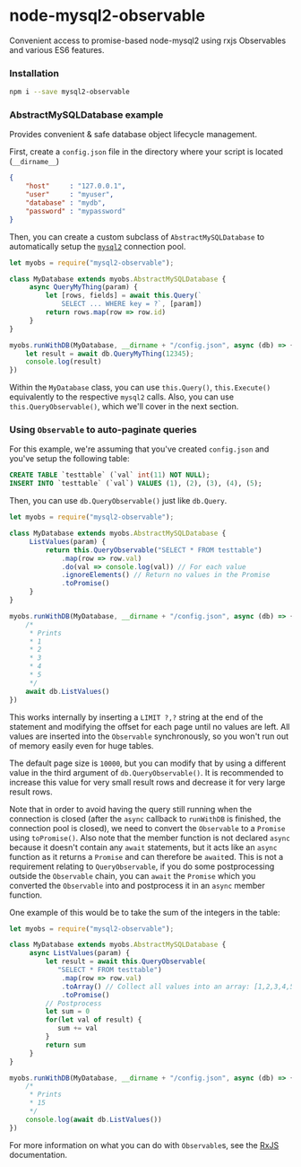 # node-mysql2-observable
Convenient access to promise-based node-mysql2 using rxjs Observables and various ES6 features.

### Installation

```bash
npm i --save mysql2-observable
```

### AbstractMySQLDatabase example
Provides convenient & safe database object lifecycle management.

First, create a `config.json` file in the directory where your
script is located (`__dirname__`)

```json
{
    "host"     : "127.0.0.1",
    "user"     : "myuser",
    "database" : "mydb",
    "password" : "mypassword"
}
```

Then, you can create a custom subclass of `AbstractMySQLDatabase`
to automatically setup the [`mysql2`](https://github.com/sidorares/node-mysql2) connection pool.

```js
let myobs = require("mysql2-observable");

class MyDatabase extends myobs.AbstractMySQLDatabase {
     async QueryMyThing(param) {
         let [rows, fields] = await this.Query(`
             SELECT ... WHERE key = ?`, [param])
         return rows.map(row => row.id)
     }
}

myobs.runWithDB(MyDatabase, __dirname + "/config.json", async (db) => {
    let result = await db.QueryMyThing(12345);
    console.log(result)
})
```

Within the `MyDatabase` class, you can use `this.Query()`, `this.Execute()` equivalently to the respective `mysql2` calls. Also, you can use `this.QueryObservable()`, which we'll cover in the next section. 

### Using `Observable` to auto-paginate queries

For this example, we're assuming that you've created `config.json`
and you've setup the following table:

```sql
CREATE TABLE `testtable` (`val` int(11) NOT NULL);
INSERT INTO `testtable` (`val`) VALUES (1), (2), (3), (4), (5);
```

Then, you can use `db.QueryObservable()` just like `db.Query`.

```js
let myobs = require("mysql2-observable");

class MyDatabase extends myobs.AbstractMySQLDatabase {
     ListValues(param) {
         return this.QueryObservable("SELECT * FROM testtable")
             .map(row => row.val)
             .do(val => console.log(val)) // For each value
             .ignoreElements() // Return no values in the Promise
             .toPromise()
     }
}

myobs.runWithDB(MyDatabase, __dirname + "/config.json", async (db) => {
    /*
     * Prints
     * 1
     * 2
     * 3
     * 4
     * 5
     */
    await db.ListValues()
})
```

This works internally by inserting a `LIMIT ?,?` string at the end of the statement and modifying the offset for each page until no values are left. All values are inserted into the `Observable` synchronously, so you won't run out of memory easily even for huge tables.

The default page size is `10000`, but you can modify that by using a different value in the third argument of `db.QueryObservable()`. It is recommended to increase this value for very small result rows and decrease it for very large result rows.

Note that in order to avoid having the query still running when the connection is closed (after the `async` callback to `runWithDB` is finished, the connection pool is closed), we need to convert the `Observable` to a `Promise` using `toPromise()`.
Also note that the member function is not declared `async` because it doesn't contain any `await` statements, but it acts like an `async` function as it returns a `Promise` and can therefore be `await`ed. This is not a requirement relating to `QueryObservable`, if you do some postprocessing outside the `Observable` chain, you can `await` the `Promise` which you converted the `Observable` into and postprocess it in an `async` member function.

One example of this would be to take the sum of the integers in the table:

```js
let myobs = require("mysql2-observable");

class MyDatabase extends myobs.AbstractMySQLDatabase {
     async ListValues(param) {
         let result = await this.QueryObservable(
            "SELECT * FROM testtable")
             .map(row => row.val)
             .toArray() // Collect all values into an array: [1,2,3,4,5]
             .toPromise()
         // Postprocess
         let sum = 0
         for(let val of result) {
            sum += val
         }
         return sum
     }
}

myobs.runWithDB(MyDatabase, __dirname + "/config.json", async (db) => {
    /*
     * Prints
     * 15
     */
    console.log(await db.ListValues())
})
```

For more information on what you can do with `Observable`s, see the [RxJS](http://reactivex.io/rxjs/) documentation.
